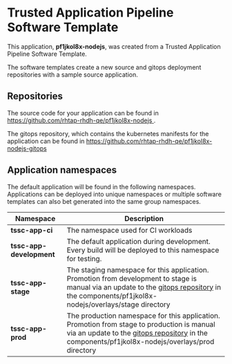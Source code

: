 # Trusted Application Pipeline Software Template

This application, **pf1jkol8x-nodejs**, was created from a Trusted Application Pipeline Software Template.

The software templates create a new source and gitops deployment repositories with a sample source application. 

## Repositories

The source code for your application can be found in [https://github.com/rhtap-rhdh-qe/pf1jkol8x-nodejs ](https://github.com/rhtap-rhdh-qe/pf1jkol8x-nodejs ).
 
The gitops repository, which contains the kubernetes manifests for the application can be found in 
[https://github.com/rhtap-rhdh-qe/pf1jkol8x-nodejs-gitops ](https://github.com/rhtap-rhdh-qe/pf1jkol8x-nodejs-gitops ) 

## Application namespaces 

The default application will be found in the following namespaces. Applications can be deployed into unique namespaces or multiple software templates can also bet generated into the same group namespaces.  

|  Namespace   |  Description   |  
| -------- | -------- |
| **tssc-app-ci** | The namespace used for CI workloads |
| **tssc-app-development** | The default application during development. Every build will be deployed to this namespace for testing. |
| **tssc-app-stage** | The staging namespace for this application. Promotion from development to stage is manual via an update to the [gitops repository](https://github.com/rhtap-rhdh-qe/pf1jkol8x-nodejs-gitops ) in the components/pf1jkol8x-nodejs/overlays/stage directory |
| **tssc-app-prod** | The production namespace for this application. Promotion from stage to production is manual via an update to the [gitops repository](https://github.com/rhtap-rhdh-qe/pf1jkol8x-nodejs-gitops ) in the components/pf1jkol8x-nodejs/overlays/prod directory |